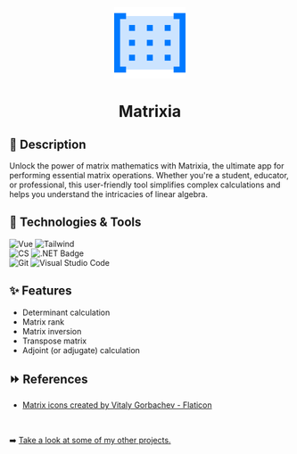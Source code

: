 <p align="center">
	<img src="https://github.com/cseri502/Matrixia/blob/master/frontend/public/matrix.png" width="128" title="Matrixia">
</p>

<h1 align="center">Matrixia</h1>

## 📒 Description

Unlock the power of matrix mathematics with Matrixia, the ultimate app for performing essential matrix operations. Whether you're a student, educator, or professional, this user-friendly tool simplifies complex calculations and helps you understand the intricacies of linear algebra.

## 🚀 Technologies & Tools

![Vue](https://img.shields.io/badge/Vue.js-35495E?style=for-the-badge&logo=vue.js&logoColor=4FC08D)
![Tailwind](https://img.shields.io/badge/Tailwind_CSS-38B2AC?style=for-the-badge&logo=tailwind-css&logoColor=white)
<br />
![CS](https://img.shields.io/badge/C%23-239120?style=for-the-badge&logo=c-sharp&logoColor=white)
![.NET Badge](https://img.shields.io/badge/.NET-512BD4?logo=dotnet&logoColor=fff&style=for-the-badge)
<br />
![Git](https://img.shields.io/badge/GIT-E44C30?style=for-the-badge&logo=git&logoColor=white)
![Visual Studio Code](https://img.shields.io/badge/Visual_Studio_Code-0078D4?style=for-the-badge&logo=visual%20studio%20code&logoColor=white)

## ✨ Features

- Determinant calculation
- Matrix rank
- Matrix inversion
- Transpose matrix
- Adjoint (or adjugate) calculation

## ⏩ References
- [Matrix icons created by Vitaly Gorbachev - Flaticon](https://www.flaticon.com/free-icons/matrix)

<br />

➡️ [Take a look at some of my other projects.](https://github.com/cseri502)
